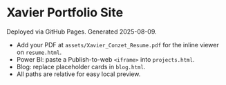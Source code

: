 # Xavier Portfolio Site

Deployed via GitHub Pages. Generated 2025-08-09.

- Add your PDF at `assets/Xavier_Conzet_Resume.pdf` for the inline viewer on `resume.html`.
- Power BI: paste a Publish-to-web `<iframe>` into `projects.html`.
- Blog: replace placeholder cards in `blog.html`.
- All paths are relative for easy local preview.
